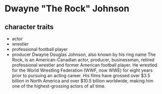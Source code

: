 # Dwayne "The Rock" Johnson
## character traits
* actor
* wrestler
* professional football player
* producer
Dwayne Douglas Johnson, also known by his ring name The Rock, is an American-Canadian actor, producer, businessman, retired professional wrestler and former American football player. He wrestled for the World Wrestling Federation (WWF, now WWE) for eight years prior to pursuing an acting career. His films have grossed over $3.5 billion in North America and over $10.5 billion worldwide, making him one of the highest-grossing actors of all time.